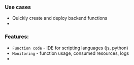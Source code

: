 ### Use cases
* Quickly create and deploy backend functions
* 

### Features:
* `Function code` - IDE for scripting languages (js, python)
* `Monitoring` - function usage, consumed resources, logs
* 